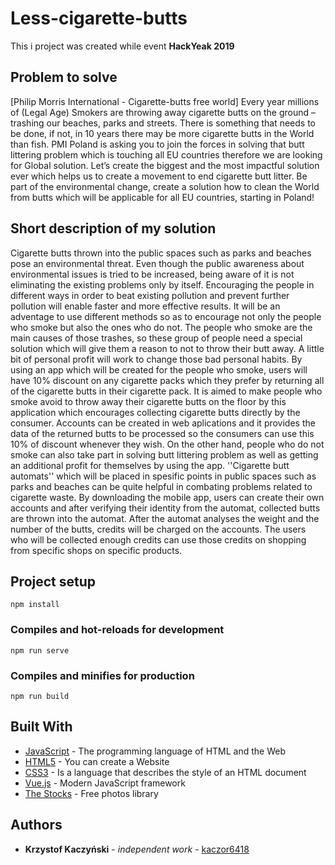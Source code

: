 # Less-cigarette-butts
This i project was created while event **HackYeak 2019**
## Problem to solve
  [Philip Morris International - Cigarette-butts free world]
Every year millions of (Legal Age) Smokers are throwing away cigarette butts on the ground – trashing our beaches, parks and streets. There is something that needs to be done, if not, in 10 years there may be more cigarette butts in the World than fish. PMI Poland is asking you to join the forces in solving that butt littering problem which is touching all EU countries therefore we are looking for Global solution.
Let’s create the biggest and the most impactful solution ever which helps us to create a movement to end cigarette butt litter. Be part of the environmental change, create a solution how to clean the World from butts which will be applicable for all EU countries, starting in Poland!
## Short description of my solution
Cigarette butts thrown into the public spaces such as parks and beaches pose an environmental threat. Even though the public awareness about environmental issues is tried to be increased, being aware of it is not eliminating the existing problems only by itself. Encouraging the people in different ways in order to beat existing pollution and prevent further pollution will enable faster and more effective results. It will be an adventage to use different methods so as to encourage not only the people who smoke but also the ones who do not.
The people who smoke are the main causes of those trashes, so these group of people need a special solution which will give them a reason to not to throw their butt away. A little bit of personal profit will work to change those bad personal habits. By using an app which will be created for the people who smoke, users will have 10% discount on any cigarette packs which they prefer by returning all of the cigarette butts in their cigarette pack. It is aimed to make people who smoke avoid to throw away their cigarette butts on the floor by this application which encourages collecting cigarette butts directly by the consumer. Accounts can be created in web aplications and it provides the data of the returned butts to be processed so the consumers can use this 10% of discount whenever they wish. 
On the other hand, people who do not smoke can also take part in solving butt littering problem as well as getting an additional profit for themselves by using the app. ''Cigarette butt automats'' which will be placed in spesific points in public spaces such as parks and beaches can be quite helpful in combating problems related to cigarette waste. By downloading the mobile app, users can create their own accounts and after verifying their identity from the automat, collected butts are thrown into the automat. After the automat analyses the weight and the number of the butts, credits will be charged on the accounts. The users who will be collected enough credits can use those credits on shopping from specific shops on specific products.
## Project setup
```
npm install
```

### Compiles and hot-reloads for development
```
npm run serve
```

### Compiles and minifies for production
```
npm run build
```


## Built With

* [JavaScript](https://www.javascript.com/) - The programming language of HTML and the Web
* [HTML5](https://www.w3schools.com/html/) - You can create a Website
* [CSS3](https://www.w3schools.com/css/) - Is a language that describes the style of an HTML document
* [Vue.js](https://vuejs.org/) - Modern JavaScript framework
* [The Stocks](http://thestocks.im/) - Free photos library

## Authors

* **Krzystof Kaczyński** - *independent work* - [kaczor6418](https://github.com/kaczor6418)
